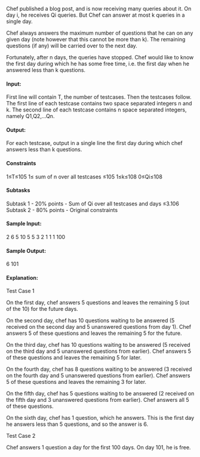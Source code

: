 Chef published a blog post, and is now receiving many queries about it. On day i, he receives Qi queries. But Chef can answer at most k queries in a single day.

Chef always answers the maximum number of questions that he can on any given day (note however that this cannot be more than k). The remaining questions (if any) will be carried over to the next day.

Fortunately, after n days, the queries have stopped. Chef would like to know the first day during which he has some free time, i.e. the first day when he answered less than k questions.

#### Input:
First line will contain T, the number of testcases. Then the testcases follow.
The first line of each testcase contains two space separated integers n and k.
The second line of each testcase contains n space separated integers, namely Q1,Q2,...Qn.
#### Output:
For each testcase, output in a single line the first day during which chef answers less than k questions.

#### Constraints
1≤T≤105
1≤ sum of n over all testcases ≤105
1≤k≤108
0≤Qi≤108
#### Subtasks
Subtask 1 - 20% points - Sum of Qi over all testcases and days ≤3.106
Subtask 2 - 80% points - Original constraints
#### Sample Input:
2 
6 5 
10 5 5 3 2 1 
1 1
100
#### Sample Output:
6
101
#### Explanation:
Test Case 1

On the first day, chef answers 5 questions and leaves the remaining 5 (out of the 10) for the future days.

On the second day, chef has 10 questions waiting to be answered (5 received on the second day and 5 unanswered questions from day 1). Chef answers 5 of these questions and leaves the remaining 5 for the future.

On the third day, chef has 10 questions waiting to be answered (5 received on the third day and 5 unanswered questions from earlier). Chef answers 5 of these questions and leaves the remaining 5 for later.

On the fourth day, chef has 8 questions waiting to be answered (3 received on the fourth day and 5 unanswered questions from earlier). Chef answers 5 of these questions and leaves the remaining 3 for later.

On the fifth day, chef has 5 questions waiting to be answered (2 received on the fifth day and 3 unanswered questions from earlier). Chef answers all 5 of these questions.

On the sixth day, chef has 1 question, which he answers. This is the first day he answers less than 5 questions, and so the answer is 6.

Test Case 2

Chef answers 1 question a day for the first 100 days. On day 101, he is free.
